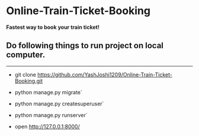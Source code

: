 # Online-Train-Ticket-Booking
**Fastest way to book your train ticket!**

## **Do following things to run project on local computer.**
***

* git clone https://github.com/YashJoshi1209/Online-Train-Ticket-Booking.git
* python manage.py migrate`

* python manage.py createsuperuser`

* python manage.py runserver`

* open http://127.0.0.1:8000/
